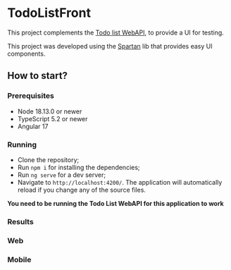 # TodoListFront
This project complements the [Todo list WebAPI](https://github.com/pedssodre/TodoList-WebApi), to provide a UI for testing.

This project was developed using the [Spartan](https://www.spartan.ng/documentation/introduction) lib that provides easy UI components.


## How to start?

### Prerequisites
- Node 18.13.0 or newer
- TypeScript 5.2 or newer
- Angular 17

### Running
- Clone the repository;
- Run `npm i` for installing the dependencies;
- Run `ng serve` for a dev server;
- Navigate to `http://localhost:4200/`. The application will automatically reload if you change any of the source files.

<strong>You need to be running the Todo List WebAPI for this application to work </strong>

### Results

### Web
### Mobile

